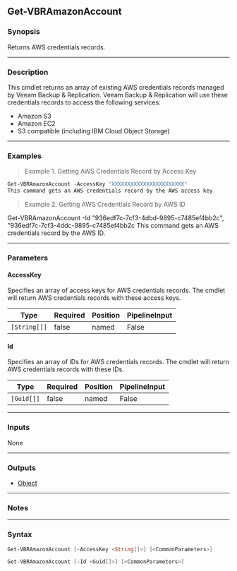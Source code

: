 Get-VBRAmazonAccount
--------------------

### Synopsis
Returns AWS credentials records.

---

### Description

This cmdlet returns an array of existing AWS credentials records managed by Veeam Backup & Replication.
Veeam Backup & Replication will use these credentials records to access the following services:
- Amazon S3
- Amazon EC2
- S3 compatible (including IBM Cloud Object Storage)

---

### Examples
> Example 1. Getting AWS Credentials Record by Access Key

```PowerShell
Get-VBRAmazonAccount -AccessKey "XXXXXXXXXXXXXXXXXXXXXXX"
This command gets an AWS credentials record by the AWS access key.
```
> Example 2. Getting AWS Credentials Record by AWS ID

Get-VBRAmazonAccount -Id "936edf7c-7cf3-4dbd-9895-c7485ef4bb2c", "936edf7c-7cf3-4ddc-9895-c7485ef4bb2c
This command gets an AWS credentials record by the AWS ID.

---

### Parameters
#### **AccessKey**
Specifies an array of access keys for AWS credentials records.
The cmdlet will return AWS credentials records with these access keys.

|Type        |Required|Position|PipelineInput|
|------------|--------|--------|-------------|
|`[String[]]`|false   |named   |False        |

#### **Id**
Specifies an array of IDs for AWS credentials records. The cmdlet will return AWS credentials records with these IDs.

|Type      |Required|Position|PipelineInput|
|----------|--------|--------|-------------|
|`[Guid[]]`|false   |named   |False        |

---

### Inputs
None

---

### Outputs
* [Object](https://learn.microsoft.com/en-us/dotnet/api/System.Object)

---

### Notes

---

### Syntax
```PowerShell
Get-VBRAmazonAccount [-AccessKey <String[]>] [<CommonParameters>]
```
```PowerShell
Get-VBRAmazonAccount [-Id <Guid[]>] [<CommonParameters>]
```
